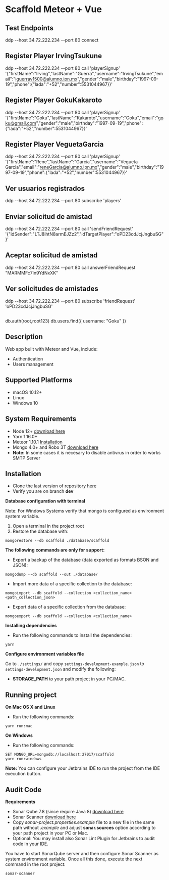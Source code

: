 # Scaffold Meteor + Vue

## Test Endpoints

ddp --host 34.72.222.234 --port 80 connect
## Register Player IrvingTsukune
ddp --host 34.72.222.234 --port 80 call 'playerSignup' '{"firstName":"Irving","lastName":"Guerra","username":"IrvingTsukune","email":"iguerrav1500@alumno.ipn.mx","gender":"male","birthday":"1997-09-19","phone":{"lada":"+52","number":5531044967}}'
## Register Player GokuKakaroto
ddp --host 34.72.222.234 --port 80 call 'playerSignup' '{"firstName":"Goku","lastName":"Kakaroto","username":"Goku","email":"goku@gmail.com","gender":"male","birthday":"1997-09-19","phone":{"lada":"+52","number":5531044967}}'
## Register Player VeguetaGarcia
ddp --host 34.72.222.234 --port 80 call 'playerSignup' '{"firstName":"Rene","lastName":"Garcia","username":"Vegueta Garcia","email":"reneGarcia@alumno.ipn.mx","gender":"male","birthday":"1997-09-19","phone":{"lada":"+52","number":5531044967}}'

## Ver usuarios registrados
ddp --host 34.72.222.234 --port 80 subscribe 'players'
## Enviar solicitud de amistad
ddp --host 34.72.222.234 --port 80 call 'sendFriendRequest' '{"idSender":"LTJ8ihtN8armEJZz2","idTargetPlayer":"oPD23cdJcjJngbuSG"}'
## Aceptar solicitud de amistad
ddp --host 34.72.222.234 --port 80 call answerFriendRequest "MARMMFc7in9YdNxXK"
## Ver solicitudes de amistades
ddp --host 34.72.222.234 --port 80 subscribe 'friendRequest' 'oPD23cdJcjJngbuSG'

##
db.auth(root,root123)
db.users.find({ username: "Goku" })

## Description

Web app built with Meteor and Vue, include:
- Authentication
- Users management


Supported Platforms
-------------------

- macOS 10.12+
- Linux
- Windows 10

System Requirements
-------------------

- Node 12+ [download here](https://nodejs.org/es/download/)
- Yarn 1.16.0+
- Meteor 1.10.1 [Installation](https://www.meteor.com/install)
- Mongo 4.0+ and Robo 3T [download here](https://www.mongodb.com/download-center/community)
- **Note:** In some cases it is necesary to disable antivrus in order to works SMTP Server

## Installation

- Clone the last version of repository [here](https://gitlab.com/anticabrera/scaffold-meteor-vue.git)
- Verify you are on branch **dev**

**Database configuration with terminal**

Note: For Windows Systems verify that mongo is configured as environment system variable.

1. Open a terminal in the project root
2. Restore the database with:
```shell
mongorestore --db scaffold ./database/scaffold
```

**The following commands are only for support:**

- Export a backup of the database (data exported as formats BSON and JSON):
```shell
mongodump --db scaffold --out ./database/
```

- Import more data of a specific collection to the database:
```shell
mongoimport --db scaffold --collection <collection_name> <path_collection_json>
```

- Export data of a specific collection from the database:
```shell
mongoexport --db scaffold --collection <collection_name>
```


**Installing dependencies**

- Run the following commands to install the dependencies:
```shell
yarn
```

**Configure environment variables file**

Go to `./settings/` and copy `settings-development-example.json` to `settings-development.json` and modify the following:

- **STORAGE_PATH** to your path project in your PC/MAC.

Running project
---------------

**On Mac OS X and Linux**
- Run the following commands:
```shell
yarn run:mac
```

**On Windows**
- Run the following commands:
```shell
SET MONGO_URL=mongodb://localhost:27017/scaffold
yarn run:windows
```


**Note:**
You can configure your Jetbrains IDE to run the project from the IDE execution button.

Audit Code
---------------

**Requirements**
- Sonar Qube 7.8 (since require Java 8) [download here](https://binaries.sonarsource.com/Distribution/sonarqube/sonarqube-7.8.zip)
- Sonar Scanner [download here](https://docs.sonarqube.org/7.8/analysis/scan/sonarscanner/)
- Copy *sonar-project.properties.example* file to a new file in the same path without *.example* 
and adjust **sonar.sources** option according to your path project in your PC or Mac.
- Optional: You may install also Sonar Lint Plugin for Jetbrains to audit code in your IDE.

You have to start SonarQube server and then configure Sonar Scanner as system environment variable. Once all this done,
execute the next command in the root project:
```shell
sonar-scanner
```
